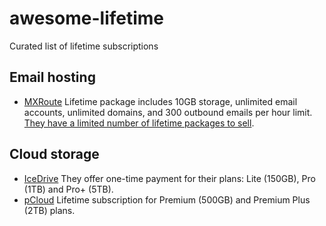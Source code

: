 # awesome-lifetime
Curated list of lifetime subscriptions

## Email hosting

- [MXRoute](https://mxroute.com/) Lifetime package includes 10GB storage, unlimited email accounts, unlimited domains, and 300 outbound emails per hour limit. [They have a limited number of lifetime packages to sell](https://accounts.mxroute.com/index.php?/news/view/12/lifetime-promo/).

## Cloud storage

- [IceDrive](https://icedrive.net/) They offer one-time payment for their plans: Lite (150GB), Pro (1TB) and Pro+ (5TB).
- [pCloud](https://www.pcloud.com/cloud-storage-pricing-plans.html?period=lifetime) Lifetime subscription for Premium (500GB) and Premium Plus (2TB) plans.


